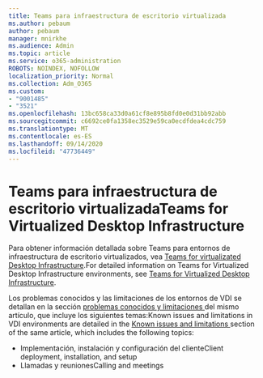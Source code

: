 ```yaml
---
title: Teams para infraestructura de escritorio virtualizada
ms.author: pebaum
author: pebaum
manager: mnirkhe
ms.audience: Admin
ms.topic: article
ms.service: o365-administration
ROBOTS: NOINDEX, NOFOLLOW
localization_priority: Normal
ms.collection: Adm_O365
ms.custom:
- "9001485"
- "3521"
ms.openlocfilehash: 13bc658ca33d0a61cf8e895b8fd0e0d31bb92abb
ms.sourcegitcommit: c6692ce0fa1358ec3529e59ca0ecdfdea4cdc759
ms.translationtype: MT
ms.contentlocale: es-ES
ms.lasthandoff: 09/14/2020
ms.locfileid: "47736449"
---
```

# <a name="teams-for-virtualized-desktop-infrastructure"></a><span data-ttu-id="a03b2-102">Teams para infraestructura de escritorio virtualizada</span><span class="sxs-lookup"><span data-stu-id="a03b2-102">Teams for Virtualized Desktop Infrastructure</span></span>

<span data-ttu-id="a03b2-103">Para obtener información detallada sobre Teams para entornos de infraestructura de escritorio virtualizados, vea [Teams for virtualizated Desktop Infrastructure](https://docs.microsoft.com/microsoftteams/teams-for-vdi).</span><span class="sxs-lookup"><span data-stu-id="a03b2-103">For detailed information on Teams for Virtualized Desktop Infrastructure environments, see [Teams for Virtualized Desktop Infrastructure](https://docs.microsoft.com/microsoftteams/teams-for-vdi).</span></span>

<span data-ttu-id="a03b2-104">Los problemas conocidos y las limitaciones de los entornos de VDI se detallan en la sección [problemas conocidos y limitaciones ](https://docs.microsoft.com/microsoftteams/teams-for-vdi#known-issues-and-limitations) del mismo artículo, que incluye los siguientes temas:</span><span class="sxs-lookup"><span data-stu-id="a03b2-104">Known issues and limitations in VDI environments are detailed in the [Known issues and limitations ](https://docs.microsoft.com/microsoftteams/teams-for-vdi#known-issues-and-limitations) section of the same article, which includes the following topics:</span></span>
 - <span data-ttu-id="a03b2-105">Implementación, instalación y configuración del cliente</span><span class="sxs-lookup"><span data-stu-id="a03b2-105">Client deployment, installation, and setup</span></span>
 - <span data-ttu-id="a03b2-106">Llamadas y reuniones</span><span class="sxs-lookup"><span data-stu-id="a03b2-106">Calling and meetings</span></span>